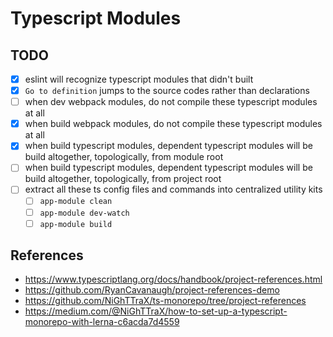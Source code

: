 # Typescript Modules

## TODO

- [x] eslint will recognize typescript modules that didn't built
- [x] `Go to definition` jumps to the source codes rather than declarations
- [ ] when dev webpack modules, do not compile these typescript modules at all
- [x] when build webpack modules, do not compile these typescript modules at all
- [x] when build typescript modules, dependent typescript modules will be build altogether, topologically, from module root
- [ ] when build typescript modules, dependent typescript modules will be build altogether, topologically, from project root
- [ ] extract all these ts config files and commands into centralized utility kits
  - [ ] `app-module clean`
  - [ ] `app-module dev-watch`
  - [ ] `app-module build`

## References

- <https://www.typescriptlang.org/docs/handbook/project-references.html>
- <https://github.com/RyanCavanaugh/project-references-demo>
- <https://github.com/NiGhTTraX/ts-monorepo/tree/project-references>
- <https://medium.com/@NiGhTTraX/how-to-set-up-a-typescript-monorepo-with-lerna-c6acda7d4559>
